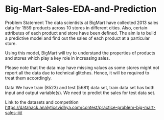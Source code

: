 # Big-Mart-Sales-EDA-and-Prediction
Problem Statement
The data scientists at BigMart have collected 2013 sales data for 1559 products across 10 stores in different cities. Also, certain attributes of each product and store have been defined. The aim is to build a predictive model and find out the sales of each product at a particular store.

Using this model, BigMart will try to understand the properties of products and stores which play a key role in increasing sales.

 

Please note that the data may have missing values as some stores might not report all the data due to technical glitches. Hence, it will be required to treat them accordingly.

Data
We have train (8523) and test (5681) data set, train data set has both input and output variable(s). We need to predict the sales for test data set.

 
Link to the datasets and competition
https://datahack.analyticsvidhya.com/contest/practice-problem-big-mart-sales-iii/
